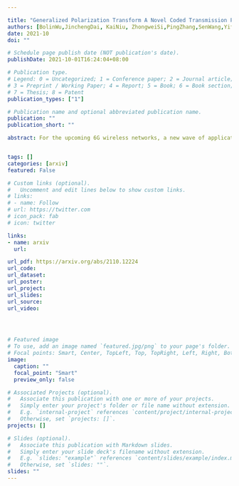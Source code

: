 ```yaml
---

title: "Generalized Polarization Transform A Novel Coded Transmission Paradigm"
authors: [BolinWu,JinchengDai, KaiNiu, ZhongweiSi,PingZhang,SenWang,YifeiYuan,Chih-LinI]
date: 2021-10
doi: ""

# Schedule page publish date (NOT publication's date).
publishDate: 2021-10-01T16:24:04+08:00

# Publication type.
# Legend: 0 = Uncategorized; 1 = Conference paper; 2 = Journal article;
# 3 = Preprint / Working Paper; 4 = Report; 5 = Book; 6 = Book section;
# 7 = Thesis; 8 = Patent
publication_types: ["1"]

# Publication name and optional abbreviated publication name.
publication: ""
publication_short: ""

abstract: For the upcoming 6G wireless networks, a new wave of applications and services will demand ultra-high data rates and reliability. To this end, future wireless systems are expected to pave the way for entirely new fundamental air interface technologies to attain a breakthrough in spectrum efficiency (SE). This article discusses a new paradigm, named generalized polarization transform (GPT), to achieve an integrated design of coding, modulation, multi-antenna, multiple access, etc., in a real sense. The GPT enabled air interface develops far-reaching insights that the joint optimization of critical air interface ingredients can achieve remarkable gains on SE compared with the state-of-the-art module-stacking design.


tags: []
categories: [arxiv]
featured: False

# Custom links (optional).
#   Uncomment and edit lines below to show custom links.
# links:
# - name: Follow
# url: https://twitter.com
# icon_pack: fab
# icon: twitter

links:
- name: arxiv
  url: 

url_pdf: https://arxiv.org/abs/2110.12224
url_code: 
url_dataset:
url_poster:
url_project: 
url_slides:
url_source: 
url_video:




# Featured image
# To use, add an image named `featured.jpg/png` to your page's folder. 
# Focal points: Smart, Center, TopLeft, Top, TopRight, Left, Right, BottomLeft, Bottom, BottomRight.
image:
  caption: ""
  focal_point: "Smart"
  preview_only: false

# Associated Projects (optional).
#   Associate this publication with one or more of your projects.
#   Simply enter your project's folder or file name without extension.
#   E.g. `internal-project` references `content/project/internal-project/index.md`.
#   Otherwise, set `projects: []`.
projects: []

# Slides (optional).
#   Associate this publication with Markdown slides.
#   Simply enter your slide deck's filename without extension.
#   E.g. `slides: "example"` references `content/slides/example/index.md`.
#   Otherwise, set `slides: ""`.
slides: ""
---
```

